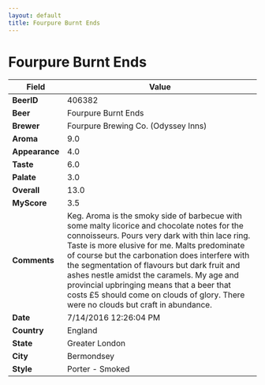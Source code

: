 ```yaml
---
layout: default
title: Fourpure Burnt Ends
---
```


# Fourpure Burnt Ends

| Field         | Value     |
|---------------|-----------|
| **BeerID** | 406382 |
| **Beer** | Fourpure Burnt Ends |
| **Brewer** | Fourpure Brewing Co. (Odyssey Inns) |
| **Aroma** | 9.0 |
| **Appearance** | 4.0 |
| **Taste** | 6.0 |
| **Palate** | 3.0 |
| **Overall** | 13.0 |
| **MyScore** | 3.5 |
| **Comments** | Keg. Aroma is the smoky side of barbecue with some malty licorice and chocolate notes for the connoisseurs. Pours very dark with thin lace ring. Taste is more elusive for me. Malts predominate of course but the carbonation does interfere with the segmentation of flavours but dark fruit and ashes nestle amidst the caramels. My age and provincial upbringing means that a beer that costs £5 should come on clouds of glory. There were no clouds but craft in abundance. |
| **Date** | 7/14/2016 12:26:04 PM |
| **Country** | England |
| **State** | Greater London |
| **City** | Bermondsey |
| **Style** | Porter - Smoked |
